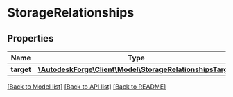 # StorageRelationships

## Properties
Name | Type | Description | Notes
------------ | ------------- | ------------- | -------------
**target** | [**\AutodeskForge\Client\Model\StorageRelationshipsTarget**](StorageRelationshipsTarget.md) |  | [optional] 

[[Back to Model list]](../README.md#documentation-for-models) [[Back to API list]](../README.md#documentation-for-api-endpoints) [[Back to README]](../README.md)


